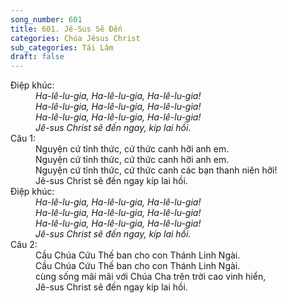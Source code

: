 ```yaml
---
song_number: 601
title: 601. Jê-Sus Sẽ Đến
categories: Chúa Jêsus Christ
sub_categories: Tái Lâm
draft: false
---
```

<dl><dt>Điệp khúc:</dt><dd data-chorus="1"><em>Ha-lê-lu-gia, Ha-lê-lu-gia, Ha-lê-lu-gia! <br/>Ha-lê-lu-gia, Ha-lê-lu-gia, Ha-lê-lu-gia! <br/>Ha-lê-lu-gia, Ha-lê-lu-gia, Ha-lê-lu-gia! <br/>Jê-sus Christ sẽ đến ngay, kíp lai hồi. </em></dd><dt>Câu 1:</dt><dd data-verse="1">Nguyện cứ tỉnh thức, cứ thức canh hỡi anh em. <br/>Nguyện cứ tỉnh thức, cứ thức canh hỡi anh em. <br/>Nguyện cứ tỉnh thức, cứ thức canh các bạn thanh niên hỡi! <br/>Jê-sus Christ sẽ đến ngay kíp lai hồi. </dd><dt>Điệp khúc:</dt><dd data-chorus="1"><em>Ha-lê-lu-gia, Ha-lê-lu-gia, Ha-lê-lu-gia! <br/>Ha-lê-lu-gia, Ha-lê-lu-gia, Ha-lê-lu-gia! <br/>Ha-lê-lu-gia, Ha-lê-lu-gia, Ha-lê-lu-gia! <br/>Jê-sus Christ sẽ đến ngay, kíp lai hồi. </em></dd><dt>Câu 2:</dt><dd data-verse="2">Cầu Chúa Cứu Thế ban cho con Thánh Linh Ngài. <br/>Cầu Chúa Cứu Thế ban cho con Thánh Linh Ngài. <br/>cùng sống mãi mãi với Chúa Cha trên trời cao vinh hiển, <br/>Jê-sus Christ sẽ đến ngay kíp lai hồi. </dd></dl>